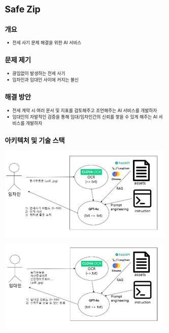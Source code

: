 <h1>Safe Zip</h1>

## 개요

- 전세 사기 문제 해결을 위한 AI 서비스

## 문제 제기

- 끊임없이 발생하는 전세 사기
- 임차인과 임대인 사이에 커지는 불신

## 해결 방안

- 전세 계약 시 여러 문서 및 지표를 검토해주고 조언해주는 AI 서비스를 개발하자
- 임대인의 자발적인 검증을 통해 임대/임차인간의 신뢰를 쌓을 수 있게 해주는 AI 서비스를 개발하자

## 아키텍처 및 기술 스택
![임차인](./임차인_use_case.png)

![임대인](./임대인_use_case.png)
